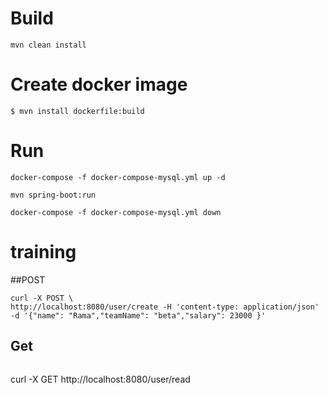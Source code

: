 # Build

``` 
mvn clean install
```
# Create docker image


```
$ mvn install dockerfile:build
```


# Run
```
docker-compose -f docker-compose-mysql.yml up -d

mvn spring-boot:run

docker-compose -f docker-compose-mysql.yml down

```

# training
##POST

```
curl -X POST \
http://localhost:8080/user/create -H 'content-type: application/json' -d '{"name": "Rama","teamName": "beta","salary": 23000 }'

```

## Get 

```

```
curl -X GET http://localhost:8080/user/read 
